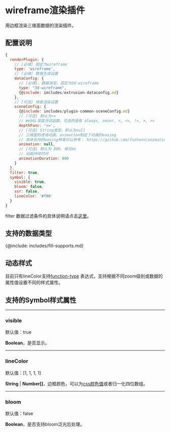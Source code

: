 # wireframe渲染插件

用边框渲染三维面数据的渲染插件。

## 配置说明
```js
{
  renderPlugin: {
    // [必填] 固定为wireframe
    type: 'wireframe',
    // [必填] 数据生成设置
    dataConfig: {
      // [必填]，数据类型，固定为3d-wireframe
      type: "3d-wireframe",
      {@include: includes/extrusion-dataconfig.md}
    },
    // [可选] 场景渲染设置
    sceneConfig: {
      {@include: includes/plugin-common-sceneConfig.md}
      // [可选] 默认为<=
      // WebGL深度测试函数，可选的值有 always, never, <, <=, !=, >, >=
      depthFunc: '<=',
      // [可选] String类型，默认为null
      // 三维面的进场动画，animation制定了动画的easing
      // 具体支持的easing种类可以参考： https://github.com/fuzhenn/animation-easings
      animation: null,
      // [可选] 默认为 800，单位ms
      // 动画持续时间
      animationDuration: 800
    }
  },
  filter: true,
  symbol: {
    visible: true,
    bloom: false,
    ssr: false,
    lineColor: '#f00'
  }
}
```

filter 数据过滤条件的具体说明请点击[这里](filter)。

## 支持的数据类型

{@include: includes/fill-supports.md}

## 动态样式

目前只有lineColor支持[function-type](function-type) 表达式，支持根据不同zoom级别或数据的属性值设置不同的样式属性。

## 支持的Symbol样式属性

-----------
### visible

默认值：true

**Boolean**，是否显示。

-----------
### lineColor

默认值：[1, 1, 1, 1]

**String** | **Number[]**，边框颜色，可以为[css颜色值](https://developer.mozilla.org/zh-CN/docs/Web/CSS/color_value)或者归一化四位数组。

-----------
### bloom

默认值：false

**Boolean**，是否支持bloom泛光后处理。